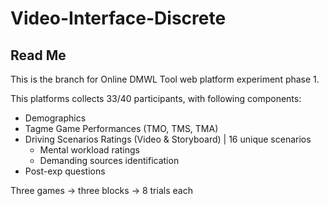 # Video-Interface-Discrete

## Read Me

This is the branch for Online DMWL Tool web platform experiment phase 1.

This platforms collects 33/40 participants, with following components:
- Demographics
- Tagme Game Performances (TMO, TMS, TMA)
- Driving Scenarios Ratings (Video & Storyboard) | 16 unique scenarios
    * Mental workload ratings
    * Demanding sources identification
- Post-exp questions

Three games -> three blocks -> 8 trials each
